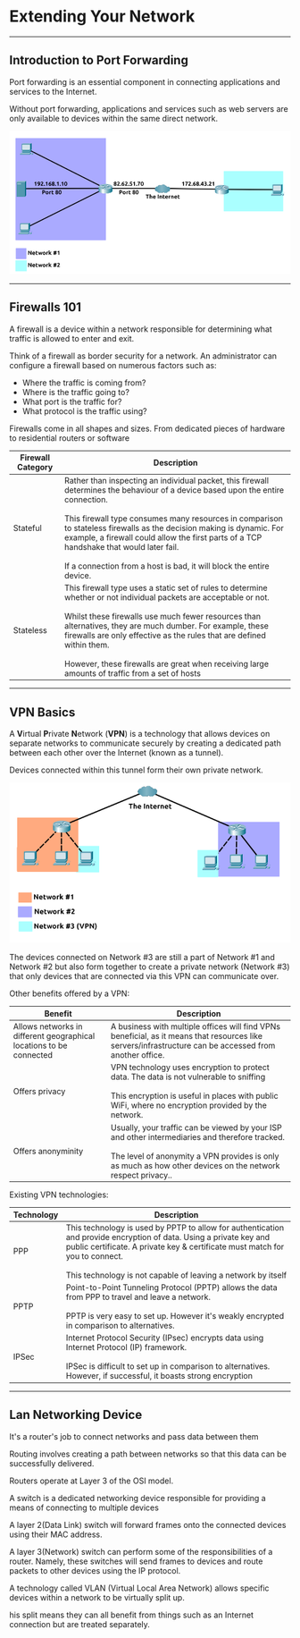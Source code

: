 # **Extending Your Network**

---

## **Introduction to Port Forwarding**

Port forwarding is an essential component in connecting applications and services to the Internet.

Without port forwarding, applications and services such as web servers are only available to devices within the same direct network.

![](images/portforwarding.png)

---

## **Firewalls 101**

A firewall is a device within a network responsible for determining what traffic is allowed to enter and exit.

Think of a firewall as border security for a network. An administrator can configure a firewall based on numerous factors such as:

- Where the traffic is coming from?
- Where is the traffic going to?
- What port is the traffic for?
- What protocol is the traffic using?

Firewalls come in all shapes and sizes. From dedicated pieces of hardware to residential routers or software

| Firewall Category | Description                                                                                                                                                                                                                                                                                                                                                                                                                                |
| ----------------- | ------------------------------------------------------------------------------------------------------------------------------------------------------------------------------------------------------------------------------------------------------------------------------------------------------------------------------------------------------------------------------------------------------------------------------------------ |
| Stateful          | Rather than inspecting an individual packet, this firewall determines the behaviour of a device based upon the entire connection.</br></br>This firewall type consumes many resources in comparison to stateless firewalls as the decision making is dynamic. For example, a firewall could allow the first parts of a TCP handshake that would later fail. </br></br>If a connection from a host is bad, it will block the entire device. |
| Stateless         | This firewall type uses a static set of rules to determine whether or not individual packets are acceptable or not.</br></br>Whilst these firewalls use much fewer resources than alternatives, they are much dumber. For example, these firewalls are only effective as the rules that are defined within them.</br></br>However, these firewalls are great when receiving large amounts of traffic from a set of hosts                   |

---

## **VPN Basics**

A **V**irtual **P**rivate **N**etwork (**VPN**) is a technology that allows devices on separate networks to communicate securely by creating a dedicated path between each other over the Internet (known as a tunnel).

Devices connected within this tunnel form their own private network.

![](images/vpn1.png)

The devices connected on Network #3 are still a part of Network #1 and Network #2 but also form together to create a private network (Network #3) that only devices that are connected via this VPN can communicate over.

Other benefits offered by a VPN:

| Benefit                                                             | Description                                                                                                                                                                                                           |
| ------------------------------------------------------------------- | --------------------------------------------------------------------------------------------------------------------------------------------------------------------------------------------------------------------- |
| Allows networks in different geographical locations to be connected | A business with multiple offices will find VPNs beneficial, as it means that resources like servers/infrastructure can be accessed from another office.                                                               |
| Offers privacy                                                      | VPN technology uses encryption to protect data. The data is not vulnerable to sniffing</br></br>This encryption is useful in places with public WiFi, where no encryption provided by the network.                    |
| Offers anonyminity                                                  | Usually, your traffic can be viewed by your ISP and other intermediaries and therefore tracked. </br></br>The level of anonymity a VPN provides is only as much as how other devices on the network respect privacy.. |

Existing VPN technologies:

| Technology | Description |
| ---------- | ----------- |
|PPP|This technology is used by PPTP to allow for authentication and provide encryption of data. Using a private key and public certificate. A private key & certificate must match for you to connect.</br></br>This technology is not capable of leaving a network by itself|
|PPTP|Point-to-Point Tunneling Protocol (PPTP) allows the data from PPP to travel and leave a network. </br></br>PPTP is very easy to set up. However it's weakly encrypted in comparison to alternatives.|
|IPSec|Internet Protocol Security (IPsec) encrypts data using Internet Protocol (IP) framework.</br></br>IPSec is difficult to set up in comparison to alternatives. However, if successful, it boasts strong encryption|

---

## **Lan Networking Device**

It's a router's job to connect networks and pass data between them

Routing involves creating a path between networks so that this data can be successfully delivered.

Routers operate at Layer 3 of the OSI model.

A switch is a dedicated networking device responsible for providing a means of connecting to multiple devices

A layer 2(Data Link) switch will forward frames onto the connected devices using their MAC address.

A layer 3(Network) switch can perform some of the responsibilities of a router. Namely, these switches will send frames to devices and route packets to other devices using the IP protocol.

A technology called VLAN (Virtual Local Area Network) allows specific devices within a network to be virtually split up.

his split means they can all benefit from things such as an Internet connection but are treated separately.
